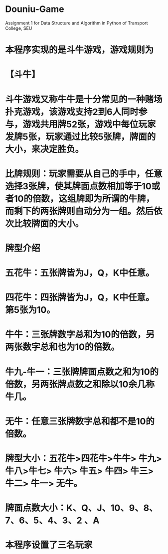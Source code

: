# Douniu-Game
Assignment 1 for Data Structure and Algorithm in Python of Transport College, SEU

# 本程序实现的是斗牛游戏，游戏规则为
# 【斗牛】
#
# 斗牛游戏又称牛牛是十分常见的一种赌场扑克游戏，该游戏支持2到6人同时参与，游戏共用牌52张，游戏中每位玩家发牌5张，玩家通过比较5张牌，牌面的大小，来决定胜负。
#
# 比牌规则：玩家需要从自己的手中，任意选择3张牌，使其牌面点数相加等于10或者10的倍数，这组牌即为所谓的牛牌，而剩下的两张牌则自动分为一组。然后依次比较牌面的大小。
#
# 牌型介绍
#
# 五花牛：五张牌皆为J，Q，K中任意。
#
# 四花牛：四张牌皆为J，Q，K中任意。第5张为10。
#
# 牛牛：三张牌数字总和为10的倍数，另两张数字总和也为10的倍数。
#
# 牛九-牛一：三张牌牌面点数之和为10的倍数，另两张牌点数之和除以10余几称牛几。
#
# 无牛：任意三张牌数字总和都不是10的倍数。
#
# 牌型大小：五花牛>四花牛>牛牛> 牛九> 牛八>牛七> 牛六> 牛五> 牛四> 牛三> 牛二> 牛一> 无牛。
#
# 牌面点数大小：K、Q、J、10、9、8、7、6、5、4、3、2 、A
#
# 本程序设置了三名玩家
